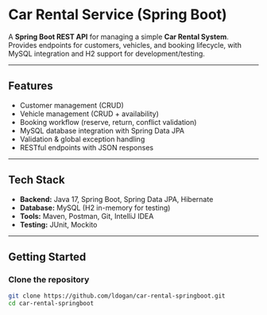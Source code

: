 #  Car Rental Service (Spring Boot)

A **Spring Boot REST API** for managing a simple **Car Rental System**.  
Provides endpoints for customers, vehicles, and booking lifecycle, with MySQL integration and H2 support for development/testing.  

---

##  Features
- Customer management (CRUD)  
- Vehicle management (CRUD + availability)  
- Booking workflow (reserve, return, conflict validation)  
- MySQL database integration with Spring Data JPA  
- Validation & global exception handling  
- RESTful endpoints with JSON responses  

---

##  Tech Stack
- **Backend:** Java 17, Spring Boot, Spring Data JPA, Hibernate  
- **Database:** MySQL (H2 in-memory for testing)  
- **Tools:** Maven, Postman, Git, IntelliJ IDEA  
- **Testing:** JUnit, Mockito  

---

##  Getting Started

### Clone the repository
```bash
git clone https://github.com/ldogan/car-rental-springboot.git
cd car-rental-springboot
